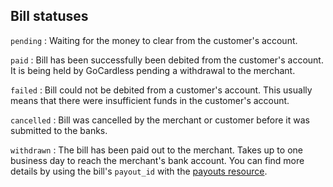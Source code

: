 ## Bill statuses

`pending`
:    Waiting for the money to clear from the customer's account.

`paid`
:    Bill has been successfully been debited from the customer's account. It is being held by GoCardless pending a withdrawal to the merchant.

`failed`
:    Bill could not be debited from a customer's account. This usually means that there were insufficient funds in the customer's account.

`cancelled`
:    Bill was cancelled by the merchant or customer before it was submitted to the banks.

`withdrawn`
:    The bill has been paid out to the merchant. Takes up to one business day to reach the merchant's bank account. You can find more details by using the bill's `payout_id` with the [payouts resource](#payout).
